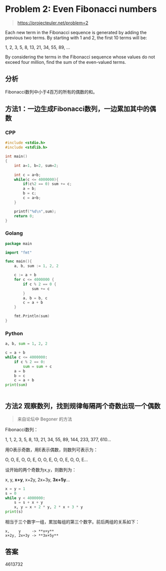 # Problem 2: Even Fibonacci numbers

> https://projecteuler.net/problem=2

Each new term in the Fibonacci sequence is generated by adding the previous two terms. By starting with 1 and 2, the first 10 terms will be:

1, 2, 3, 5, 8, 13, 21, 34, 55, 89, ...

By considering the terms in the Fibonacci sequence whose values do not exceed four million, find the sum of the even-valued terms.

## 分析
Fibonacci数列中小于4百万的所有的偶数的和。

## 方法1：一边生成Fibonacci数列，一边累加其中的偶数

### CPP

```cpp
#include <stdio.h>
#include <stdlib.h>

int main()
{
    int a=1, b=2, sum=2;
    
    int c = a+b;
    while(c <= 4000000){
        if(c%2 == 0) sum += c;
        a = b;
        b = c;
        c = a+b;
    }

    printf("%d\n",sum);
    return 0;
}
```

### Golang

```go
package main

import "fmt"

func main(){
    a, b, sum := 1, 2, 2

	c := a + b
	for c <= 4000000 {
		if c % 2 == 0 {
			sum += c
		}
		a, b = b, c
		c = a + b
	}

	fmt.Println(sum)
}
```
### Python

```python
a, b, sum = 1, 2, 2

c = a + b
while c <= 4000000:
    if c % 2 == 0:
        sum = sum + c
    a = b
    b = c
    c = a + b 
print(sum)    
 
```

## 方法2 观察数列，找到规律每隔两个奇数出现一个偶数
> 来自论坛中 Begoner 的方法

Fibonacci数列：

1, 1, 2, 3, 5, 8, 13, 21, 34, 55, 89, 144, 233, 377, 610...

用O表示奇数，用E表示偶数，则数列可表示为：

O, O, E, O, O, E, O, O, E, O, O, E, O, O, E...

设开始的两个奇数为x,y，则数列为：

x, y, **x+y**, x+2y, 2x+3y, **3x+5y**…

```python
x = y = 1
s = 0
while y < 4000000:
    s = s + x + y
    x, y = x + 2 * y, 2 * x + 3 * y
print(s)
```

相当于三个数字一组，累加每组的第三个数字。前后两组的关系如下：

```
x,    y     -> **x+y**
x+2y, 2x+3y -> **3x+5y**
```


## 答案
4613732
